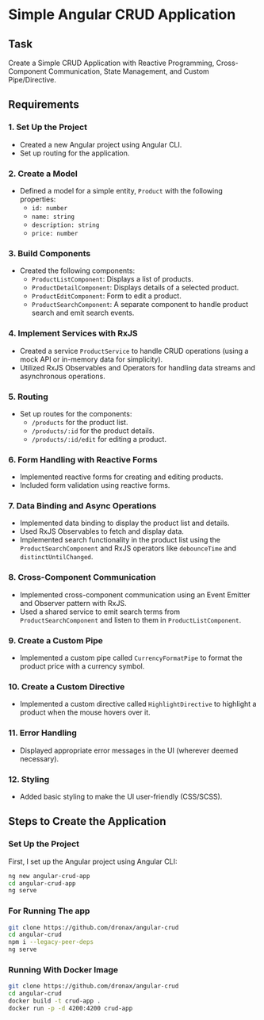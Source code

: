 # Simple Angular CRUD Application

## Task

Create a Simple CRUD Application with Reactive Programming, Cross-Component Communication, State Management, and Custom Pipe/Directive.

## Requirements

### 1. Set Up the Project

- Created a new Angular project using Angular CLI.
- Set up routing for the application.

### 2. Create a Model

- Defined a model for a simple entity, `Product` with the following properties:
  - `id: number`
  - `name: string`
  - `description: string`
  - `price: number`

### 3. Build Components

- Created the following components:
  - `ProductListComponent`: Displays a list of products.
  - `ProductDetailComponent`: Displays details of a selected product.
  - `ProductEditComponent`: Form to edit a product.
  - `ProductSearchComponent`: A separate component to handle product search and emit search events.

### 4. Implement Services with RxJS

- Created a service `ProductService` to handle CRUD operations (using a mock API or in-memory data for simplicity).
- Utilized RxJS Observables and Operators for handling data streams and asynchronous operations.

### 5. Routing

- Set up routes for the components:
  - `/products` for the product list.
  - `/products/:id` for the product details.
  - `/products/:id/edit` for editing a product.

### 6. Form Handling with Reactive Forms

- Implemented reactive forms for creating and editing products.
- Included form validation using reactive forms.

### 7. Data Binding and Async Operations

- Implemented data binding to display the product list and details.
- Used RxJS Observables to fetch and display data.
- Implemented search functionality in the product list using the `ProductSearchComponent` and RxJS operators like `debounceTime` and `distinctUntilChanged`.

### 8. Cross-Component Communication

- Implemented cross-component communication using an Event Emitter and Observer pattern with RxJS.
- Used a shared service to emit search terms from `ProductSearchComponent` and listen to them in `ProductListComponent`.

### 9. Create a Custom Pipe

- Implemented a custom pipe called `CurrencyFormatPipe` to format the product price with a currency symbol.

### 10. Create a Custom Directive

- Implemented a custom directive called `HighlightDirective` to highlight a product when the mouse hovers over it.

### 11. Error Handling

- Displayed appropriate error messages in the UI (wherever deemed necessary).

### 12. Styling

- Added basic styling to make the UI user-friendly (CSS/SCSS).

## Steps to Create the Application

### Set Up the Project

First, I set up the Angular project using Angular CLI:

```bash
ng new angular-crud-app
cd angular-crud-app
ng serve
```

### For Running The app

```bash
git clone https://github.com/dronax/angular-crud
cd angular-crud
npm i --legacy-peer-deps
ng serve
```

### Running With Docker Image

```bash
git clone https://github.com/dronax/angular-crud
cd angular-crud
docker build -t crud-app .
docker run -p -d 4200:4200 crud-app

```
